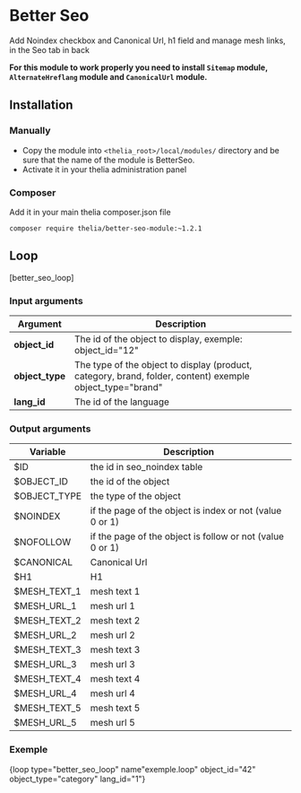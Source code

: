 # Better Seo

Add Noindex checkbox and Canonical Url, h1 field and manage mesh links, in the Seo tab in back

**For this module to work properly you need to install ```Sitemap``` module, ```AlternateHreflang``` module and ```CanonicalUrl``` module.**

## Installation

### Manually

* Copy the module into ```<thelia_root>/local/modules/``` directory and be sure that the name of the module is BetterSeo.
* Activate it in your thelia administration panel

### Composer

Add it in your main thelia composer.json file

```
composer require thelia/better-seo-module:~1.2.1
```

## Loop

[better_seo_loop]

### Input arguments

|Argument |Description |
|---      |---         |
|**object_id** | The id of the object to display, exemple: object_id="12" |
|**object_type** | The type of the object to display (product, category, brand, folder, content) exemple object_type="brand"|
|**lang_id** | The id of the language|

### Output arguments

|Variable   |Description |
|---        |--- |
|$ID   | the id in seo_noindex table |
|$OBJECT_ID    | the id of the object |
|$OBJECT_TYPE    | the type of the object |
|$NOINDEX    | if the page of the object is index or not (value 0 or 1) |
|$NOFOLLOW   | if the page of the object is follow or not (value 0 or 1) |
|$CANONICAL    | Canonical Url |
|$H1    | H1 |
|$MESH_TEXT_1    | mesh text 1 |
|$MESH_URL_1    | mesh url 1 |
|$MESH_TEXT_2    | mesh text 2 |
|$MESH_URL_2    | mesh url 2 |
|$MESH_TEXT_3    | mesh text 3 |
|$MESH_URL_3    | mesh url 3 |
|$MESH_TEXT_4    | mesh text 4 |
|$MESH_URL_4    | mesh url 4 |
|$MESH_TEXT_5    | mesh text 5 |
|$MESH_URL_5    | mesh url 5 |

### Exemple

{loop type="better_seo_loop" name"exemple.loop" object_id="42" object_type="category" lang_id="1"}


